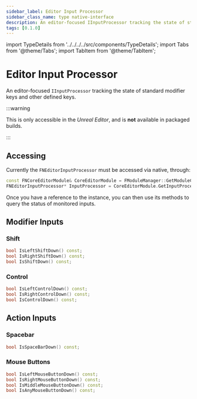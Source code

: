 ```yaml
---
sidebar_label: Editor Input Processor
sidebar_class_name: type native-interface
description: An editor-focused IInputProcessor tracking the state of standard modifier keys and other defined keys.
tags: [0.1.0]
---
```


import TypeDetails from '../../../../src/components/TypeDetails';
import Tabs from '@theme/Tabs';
import TabItem from '@theme/TabItem';

# Editor Input Processor

<TypeDetails icon="native-interface" base="IInputProcessor" type="FNEditorInputProcessor" typeExtra="" headerFile="NexusCoreEditor/Public/NEditorInputProcessor.h" />

An editor-focused `IInputProcessor` tracking the state of standard modifier keys and other defined keys.

:::warning

This is only accessible in the *Unreal Editor*, and is **not** available in packaged builds.

:::

## Accessing

Currently the `FNEditorInputProcessor` must be accessed via native, through:

```cpp
const FNCoreEditorModule& CoreEditorModule = FModuleManager::GetModuleChecked<FNCoreEditorModule>("NexusCoreEditor");
FNEditorInputProcessor* InputProcessor = CoreEditorModule.GetInputProcessor();
```

Once you have a reference to the instance, you can then use its methods to query the status of monitored inputs.

## Modifier Inputs

### Shift

```cpp
bool IsLeftShiftDown() const;
bool IsRightShiftDown() const;
bool IsShiftDown() const;
```

### Control
```cpp
bool IsLeftControlDown() const;
bool IsRightControlDown() const;
bool IsControlDown() const;
```

## Action Inputs

### Spacebar

```cpp
bool IsSpaceBarDown() const;
```

### Mouse Buttons

```cpp
bool IsLeftMouseButtonDown() const;
bool IsRightMouseButtonDown() const;
bool IsMiddleMouseButtonDown() const;
bool IsAnyMouseButtonDown() const;
```

